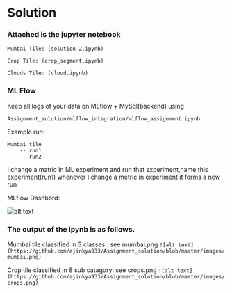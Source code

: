 # Solution

### Attached is the jupyter notebook 
```
Mumbai Tile: (solution-2.ipynb) 

Crop Tile: (crop_segment.ipynb)

Clouds Tile: (cloud.ipynb)
```
### ML Flow

Keep all logs of your data on MLflow + MySql(backend) using

``` Assignment_solution/mlflow_integration/mlflow_assignment.ipynb ``` 

Example run:
```
Mumbai tile
    -- run1
    -- run2
```

I change a matric in ML experiment and run that experiment,name this experiment(run1)
whenever I change a metric in experiment it forms a new run

MLflow Dashbord:

![alt text](https://github.com/ajinkya933/Assignment_solution/blob/master/images/dashbord.png)


### The output of the ipynb is as follows.

Mumbai tile classified in 3 classes : see mumbai.png
```![alt text](https://github.com/ajinkya933/Assignment_solution/blob/master/images/mumbai.png)```

Crop tile classified in 8 sub catagory: see crops.png
```![alt text](https://github.com/ajinkya933/Assignment_solution/blob/master/images/crops.png)```
